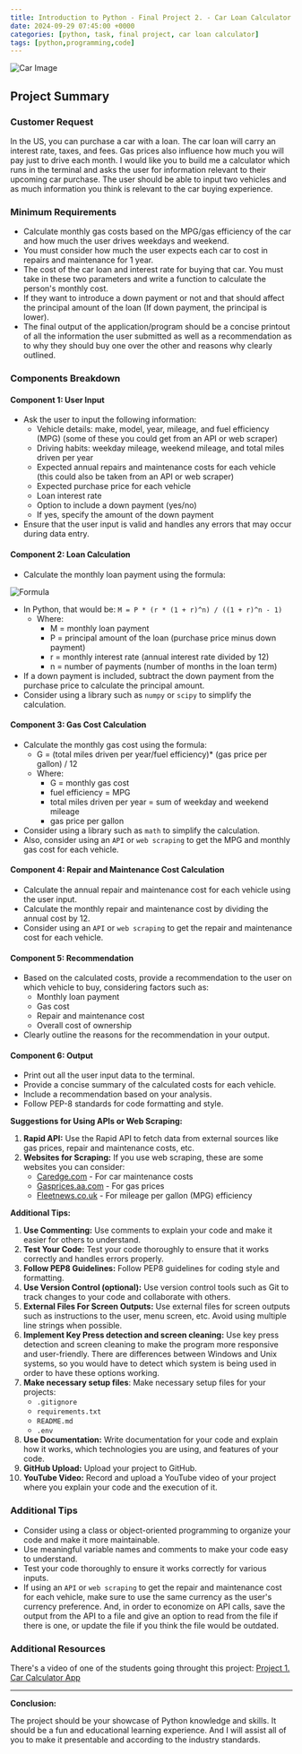 ```yaml
---
title: Introduction to Python - Final Project 2. - Car Loan Calculator
date: 2024-09-29 07:45:00 +0000
categories: [python, task, final project, car loan calculator]
tags: [python,programming,code]
---
```


![Car Image](../assets/img/carai.jpg)

## Project Summary

### Customer Request

In the US, you can purchase a car with a loan. The car loan will carry an interest rate, taxes, and fees. Gas prices also influence how much you will pay just to drive each month. I would like you to build me a calculator which runs in the terminal and asks the user for information relevant to their upcoming car purchase. The user should be able to input two vehicles and as much information you think is relevant to the car buying experience.

### Minimum Requirements

- Calculate monthly gas costs based on the MPG/gas efficiency of the car and how much the user drives weekdays and weekend.
- You must consider how much the user expects each car to cost in repairs and maintenance for 1 year.
- The cost of the car loan and interest rate for buying that car. You must take in these two parameters and write a function to calculate the person's monthly cost.
- If they want to introduce a down payment or not and that should affect the principal amount of the loan (If down payment, the principal is lower).
- The final output of the application/program should be a concise printout of all the information the user submitted as well as a recommendation as to why they should buy one over the other and reasons why clearly outlined.

### Components Breakdown

#### Component 1: User Input

- Ask the user to input the following information:
  - Vehicle details: make, model, year, mileage, and fuel efficiency (MPG) (some of these you could get from an API or web scraper)
  - Driving habits: weekday mileage, weekend mileage, and total miles driven per year
  - Expected annual repairs and maintenance costs for each vehicle (this could also be taken from an API or web scraper)
  - Expected purchase price for each vehicle
  - Loan interest rate
  - Option to include a down payment (yes/no)
  - If yes, specify the amount of the down payment
- Ensure that the user input is valid and handles any errors that may occur during data entry.

#### Component 2: Loan Calculation

- Calculate the monthly loan payment using the formula:

![Formula](../assets/img/formula.png)

- In Python, that would be: `M = P * (r * (1 + r)^n) / ((1 + r)^n - 1)`
  - Where:
    - M = monthly loan payment
    - P = principal amount of the loan (purchase price minus down payment)
    - r = monthly interest rate (annual interest rate divided by 12)
    - n = number of payments (number of months in the loan term)
- If a down payment is included, subtract the down payment from the purchase price to calculate the principal amount.
- Consider using a library such as `numpy` or `scipy` to simplify the calculation.

#### Component 3: Gas Cost Calculation

- Calculate the monthly gas cost using the formula:
  - G = (total miles driven per year/fuel efficiency)* (gas price per gallon) / 12
  - Where:
    - G = monthly gas cost
    - fuel efficiency = MPG
    - total miles driven per year = sum of weekday and weekend mileage
    - gas price per gallon
- Consider using a library such as `math` to simplify the calculation.
- Also, consider using an `API` or `web scraping` to get the MPG and monthly gas cost for each vehicle.

#### Component 4: Repair and Maintenance Cost Calculation

- Calculate the annual repair and maintenance cost for each vehicle using the user input.
- Calculate the monthly repair and maintenance cost by dividing the annual cost by 12.
- Consider using an `API` or `web scraping` to get the repair and maintenance cost for each vehicle.

#### Component 5: Recommendation

- Based on the calculated costs, provide a recommendation to the user on which vehicle to buy, considering factors such as:
  - Monthly loan payment
  - Gas cost
  - Repair and maintenance cost
  - Overall cost of ownership
- Clearly outline the reasons for the recommendation in your output.

#### Component 6: Output

- Print out all the user input data to the terminal.
- Provide a concise summary of the calculated costs for each vehicle.
- Include a recommendation based on your analysis.
- Follow PEP-8 standards for code formatting and style.

**Suggestions for Using APIs or Web Scraping:**

1. **Rapid API:** Use the Rapid API to fetch data from external sources like gas prices, repair and maintenance costs, etc.
2. **Websites for Scraping:** If you use web scraping, these are some websites you can consider:
   - [Caredge.com](https://caredge.com/ranks/maintenance) - For car maintenance costs
   - [Gasprices.aa.com](https://gasprices.aaa.com/state-gas-price-averages/) - For gas prices
   - [Fleetnews.co.uk](https://www.fleetnews.co.uk/news/real-world-tests-reveal-cars-with-best-and-worse-mpg-fuel-economy) - For mileage per gallon (MPG) efficiency

**Additional Tips:**

1. **Use Commenting:** Use comments to explain your code and make it easier for others to understand.
2. **Test Your Code:** Test your code thoroughly to ensure that it works correctly and handles errors properly.
3. **Follow PEP8 Guidelines:** Follow PEP8 guidelines for coding style and formatting.
4. **Use Version Control (optional):** Use version control tools such as Git to track changes to your code and collaborate with others.
5. **External Files For Screen Outputs:** Use external files for screen outputs such as instructions to the user, menu screen, etc. Avoid using multiple line strings when possible.
6. **Implement Key Press detection and screen cleaning:** Use key press detection and screen cleaning to make the program more responsive and user-friendly. There are differences between Windows and Unix systems, so you would have to detect which system is being used in order to have these options working.
7. **Make necessary setup files**: Make necessary setup files for your projects:
   - `.gitignore`
   - `requirements.txt`
   - `README.md`
   - `.env`
8. **Use Documentation:** Write documentation for your code and explain how it works, which technologies you are using, and features of your code.
9. **GitHub Upload:** Upload your project to GitHub.
10. **YouTube Video:** Record and upload a YouTube video of your project where you explain your code and the execution of it.

### Additional Tips

- Consider using a class or object-oriented programming to organize your code and make it more maintainable.
- Use meaningful variable names and comments to make your code easy to understand.
- Test your code thoroughly to ensure it works correctly for various inputs.
- If using an `API` or `web scraping` to get the repair and maintenance cost for each vehicle, make sure to use the same currency as the user's currency preference. And, in order to economize on API calls, save the output from the API to a file and give an option to read from the file if there is one, or update the file if you think the file would be outdated.

### Additional Resources

There's a video of one of the students going throught this project:
[Project 1. Car Calculator App](https://youtu.be/_29ptYt06_I)

<hr>

**Conclusion:**

The project should be your showcase of Python knowledge and skills. It should be a fun and educational learning experience. And I will assist all of you to make it presentable and according to the industry standards.
